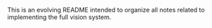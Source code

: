 This is an evolving README intended to organize all notes related to implementing the full vision system.